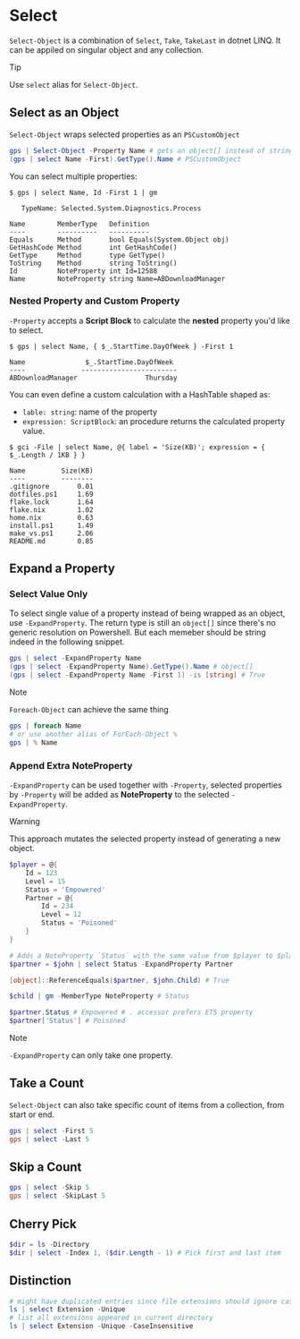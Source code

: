 # Select

`Select-Object` is a combination of `Select`, `Take`, `TakeLast` in dotnet LINQ.
It can be appiled on singular object and any collection.

> [!TIP]
> Use `select` alias for `Select-Object`.

## Select as an Object

`Select-Object` wraps selected properties as an `PSCustomObject`

```ps1
gps | Select-Object -Property Name # gets an object[] instead of string[]
(gps | select Name -First).GetType().Name # PSCustomObject
```

You can select multiple properties:

```console
$ gps | select Name, Id -First 1 | gm

   TypeName: Selected.System.Diagnostics.Process

Name        MemberType   Definition
----        ----------   ----------
Equals      Method       bool Equals(System.Object obj)
GetHashCode Method       int GetHashCode()
GetType     Method       type GetType()
ToString    Method       string ToString()
Id          NoteProperty int Id=12588
Name        NoteProperty string Name=ABDownloadManager
```

### Nested Property and Custom Property

`-Property` accepts a **Script Block** to calculate the **nested** property you'd like to select.

```console
$ gps | select Name, { $_.StartTime.DayOfWeek } -First 1

Name               $_.StartTime.DayOfWeek
----              ------------------------
ABDownloadManager                 Thursday
```

You can even define a custom calculation with a HashTable shaped as:
- `lable: string`: name of the property
- `expression: ScriptBlock`: an procedure returns the calculated property value.

```console
$ gci -File | select Name, @{ label = 'Size(KB)'; expression = { $_.Length / 1KB } }

Name         Size(KB)
----         --------
.gitignore       0.01
dotfiles.ps1     1.69
flake.lock       1.64
flake.nix        1.02
home.nix         0.63
install.ps1      1.49
make_vs.ps1      2.06
README.md        0.85
```

## Expand a Property

### Select Value Only

To select single value of a property instead of being wrapped as an object, use `-ExpandProperty`.
The return type is still an `object[]` since there's no generic resolution on Powershell.
But each memeber should be string indeed in the following snippet.

```ps1
gps | select -ExpandProperty Name
(gps | select -ExpandProperty Name).GetType().Name # object[]
(gps | select -ExpandProperty Name -First 1) -is [string] # True
```

> [!NOTE]
>  `Foreach-Object` can achieve the same thing
> ```ps1
> gps | foreach Name
> # or use another alias of ForEach-Object %
> gps | % Name
> ```

### Append Extra NoteProperty

`-ExpandProperty` can be used together with `-Property`, selected properties by `-Property` will be added as **NoteProperty** to the selected `-ExpandProperty`.

> [!WARNING]
> This approach mutates the selected property instead of generating a new object.

```ps1
$player = @{
    Id = 123
    Level = 15
    Status = 'Empowered'
    Partner = @{
        Id = 234
        Level = 12
        Status = 'Poisoned'
    }
}

# Adds a NoteProperty `Status` with the same value from $player to $player.Partner
$partner = $john | select Status -ExpandProperty Partner

[object]::ReferenceEquals($partner, $john.Child) # True

$child | gm -MemberType NoteProperty # Status

$partner.Status # Empowered # . accessor prefers ETS property
$partner['Status'] # Poisoned
```

> [!NOTE]
> `-ExpandProperty` can only take one property.

## Take a Count

`Select-Object` can also take specific count of items from a collection, from start or end.

```ps1
gps | select -First 5
gps | select -Last 5
```

## Skip a Count

```ps1
gps | select -Skip 5
gps | select -SkipLast 5
```

## Cherry Pick 

```ps1
$dir = ls -Directory
$dir | select -Index 1, ($dir.Length - 1) # Pick first and last item
```

## Distinction

```ps1
# might have duplicated entries since file extensions should ignore casing.
ls | select Extension -Unique
# list all extensions appeared in current directory
ls | select Extension -Unique -CaseInsensitive
```
